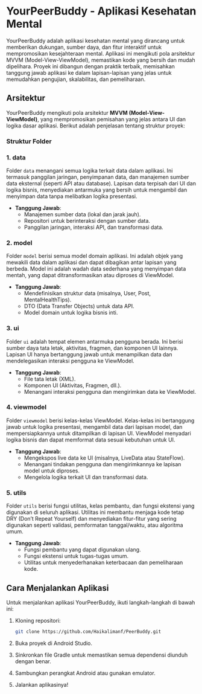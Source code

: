 # YourPeerBuddy - Aplikasi Kesehatan Mental

YourPeerBuddy adalah aplikasi kesehatan mental yang dirancang untuk memberikan dukungan, sumber daya, dan fitur interaktif untuk mempromosikan kesejahteraan mental. Aplikasi ini mengikuti pola arsitektur MVVM (Model-View-ViewModel), memastikan kode yang bersih dan mudah dipelihara. Proyek ini dibangun dengan praktik terbaik, memisahkan tanggung jawab aplikasi ke dalam lapisan-lapisan yang jelas untuk memudahkan pengujian, skalabilitas, dan pemeliharaan.

## Arsitektur

YourPeerBuddy mengikuti pola arsitektur **MVVM (Model-View-ViewModel)**, yang mempromosikan pemisahan yang jelas antara UI dan logika dasar aplikasi. Berikut adalah penjelasan tentang struktur proyek:

### Struktur Folder

### 1. **data** 
Folder `data` menangani semua logika terkait data dalam aplikasi. Ini termasuk panggilan jaringan, penyimpanan data, dan manajemen sumber data eksternal (seperti API atau database). Lapisan data terpisah dari UI dan logika bisnis, menyediakan antarmuka yang bersih untuk mengambil dan menyimpan data tanpa melibatkan logika presentasi.

- **Tanggung Jawab**:
  - Manajemen sumber data (lokal dan jarak jauh).
  - Repositori untuk berinteraksi dengan sumber data.
  - Panggilan jaringan, interaksi API, dan transformasi data.

### 2. **model**
Folder `model` berisi semua model domain aplikasi. Ini adalah objek yang mewakili data dalam aplikasi dan dapat dibagikan antar lapisan yang berbeda. Model ini adalah wadah data sederhana yang menyimpan data mentah, yang dapat ditransformasikan atau diproses di ViewModel.

- **Tanggung Jawab**:
  - Mendefinisikan struktur data (misalnya, User, Post, MentalHealthTips).
  - DTO (Data Transfer Objects) untuk data API.
  - Model domain untuk logika bisnis inti.

### 3. **ui**
Folder `ui` adalah tempat elemen antarmuka pengguna berada. Ini berisi sumber daya tata letak, aktivitas, fragmen, dan komponen UI lainnya. Lapisan UI hanya bertanggung jawab untuk menampilkan data dan mendelegasikan interaksi pengguna ke ViewModel.

- **Tanggung Jawab**:
  - File tata letak (XML).
  - Komponen UI (Aktivitas, Fragmen, dll.).
  - Menangani interaksi pengguna dan mengirimkan data ke ViewModel.

### 4. **viewmodel**
Folder `viewmodel` berisi kelas-kelas ViewModel. Kelas-kelas ini bertanggung jawab untuk logika presentasi, mengambil data dari lapisan model, dan mempersiapkannya untuk ditampilkan di lapisan UI. ViewModel menyadari logika bisnis dan dapat memformat data sesuai kebutuhan untuk UI.

- **Tanggung Jawab**:
  - Mengekspos live data ke UI (misalnya, LiveData atau StateFlow).
  - Menangani tindakan pengguna dan mengirimkannya ke lapisan model untuk diproses.
  - Mengelola logika terkait UI dan transformasi data.

### 5. **utils**
Folder `utils` berisi fungsi utilitas, kelas pembantu, dan fungsi ekstensi yang digunakan di seluruh aplikasi. Utilitas ini membantu menjaga kode tetap DRY (Don’t Repeat Yourself) dan menyediakan fitur-fitur yang sering digunakan seperti validasi, pemformatan tanggal/waktu, atau algoritma umum.

- **Tanggung Jawab**:
  - Fungsi pembantu yang dapat digunakan ulang.
  - Fungsi ekstensi untuk tugas-tugas umum.
  - Utilitas untuk menyederhanakan keterbacaan dan pemeliharaan kode.


## Cara Menjalankan Aplikasi

Untuk menjalankan aplikasi YourPeerBuddy, ikuti langkah-langkah di bawah ini:

1. Kloning repositori:
    ```bash
    git clone https://github.com/Haikalimanf/PeerBuddy.git
    ```

2. Buka proyek di Android Studio.

3. Sinkronkan file Gradle untuk memastikan semua dependensi diunduh dengan benar.

4. Sambungkan perangkat Android atau gunakan emulator.

5. Jalankan aplikasinya!
